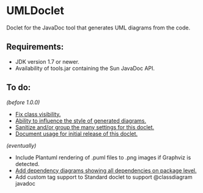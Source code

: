# UMLDoclet
Doclet for the JavaDoc tool that generates UML diagrams from the code.

## Requirements:

- JDK version 1.7 or newer.
- Availability of tools.jar containing the Sun JavaDoc API.

## To do:

_(before 1.0.0)_

- [Fix class visibility.](https://github.com/talsma-ict/umldoclet/issues/4)
- [Ability to influence the style of generated diagrams.](https://github.com/talsma-ict/umldoclet/issues/6)
- [Sanitize and/or group the many settings for this doclet.](https://github.com/talsma-ict/umldoclet/issues/7)
- [Document usage for initial release of this doclet.](https://github.com/talsma-ict/umldoclet/issues/8)

_(eventually)_

- Include Plantuml rendering of .puml files to .png images if Graphviz is detected.
- [Add dependency diagrams showing all dependencies on package level.](https://github.com/talsma-ict/umldoclet/issues/10)
- Add custom tag support to Standard doclet to support @classdiagram javadoc
